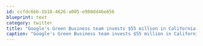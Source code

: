 ```yaml
---
id: ccfdc6bb-1b18-4626-a005-e980dd46e656
blueprint: text
category: twitter
title: "Google's Green Business team invests $55 million in California Wind farm http://j.mp/jg0eh3"
caption: "Google's Green Business team invests $55 million in California Wind farm http://j.mp/jg0eh3"
---
```

